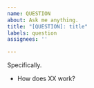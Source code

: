 ```yaml
---
name: QUESTION
about: Ask me anything.
title: "[QUESTION]: title"
labels: question
assignees: ''

---
```


Specifically.
- How does XX work?